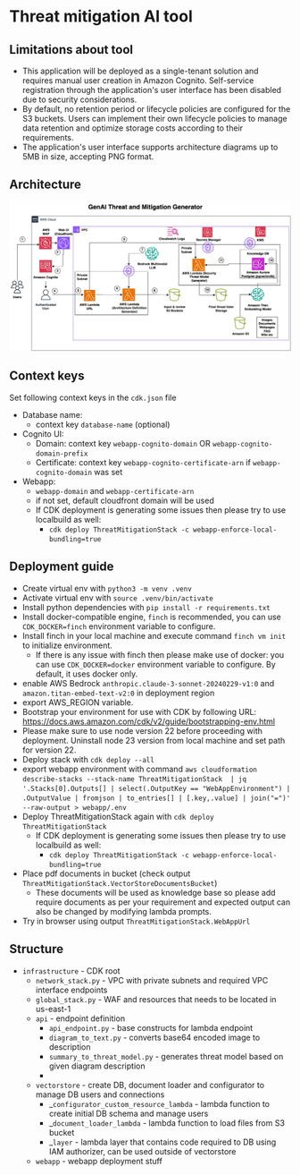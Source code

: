 # Threat mitigation AI tool

## Limitations about tool
- This application will be deployed as a single-tenant solution and requires manual user creation in Amazon Cognito. Self-service registration through the application's user interface has been disabled due to security considerations.
- By default, no retention period or lifecycle policies are configured for the S3 buckets. Users can implement their own lifecycle policies to manage data retention and optimize storage costs according to their requirements.
- The application's user interface supports architecture diagrams up to 5MB in size, accepting PNG format.

## Architecture

  <p align="center">
    <img src="threat-mitigation.jpg" alt="Architecture Image">
  </p>

## Context keys
Set following context keys in the `cdk.json` file
- Database name:
  - context key `database-name` (optional) 
- Cognito UI:
  - Domain: context key `webapp-cognito-domain` OR `webapp-cognito-domain-prefix`
  - Certificate: context key `webapp-cognito-certificate-arn` if `webapp-cognito-domain` was set
- Webapp: 
  - `webapp-domain` and `webapp-certificate-arn`
  - if not set, default cloudfront domain will be used
  - If CDK deployment is generating some issues then please try to use localbuild as well:
    - `cdk deploy ThreatMitigationStack -c webapp-enforce-local-bundling=true`

## Deployment guide
- Create virtual env with `python3 -m venv .venv`
- Activate virtual env with `source .venv/bin/activate`
- Install python dependencies with `pip install -r requirements.txt`
- Install docker-compatible engine, `finch` is recommended, you can use `CDK_DOCKER=finch` environment variable to configure.
- Install finch in your local machine and execute command `finch vm init` to initialize environment.
    - If there is any issue with finch then please make use of docker:  you can use `CDK_DOCKER=docker` environment variable to configure. By default, it uses docker only.
- enable AWS Bedrock `anthropic.claude-3-sonnet-20240229-v1:0` and `amazon.titan-embed-text-v2:0` in deployment region
- export AWS_REGION variable. 
- Bootstrap your environment for use with CDK by following URL: https://docs.aws.amazon.com/cdk/v2/guide/bootstrapping-env.html
- Please make sure to use node version 22 before proceeding with deployment. Uninstall node 23 version from local machine and set path for version 22.
- Deploy stack with `cdk deploy --all`
- export webapp environment with command `aws cloudformation describe-stacks --stack-name ThreatMitigationStack  | jq '.Stacks[0].Outputs[] | select(.OutputKey == "WebAppEnvironment") | .OutputValue | fromjson | to_entries[] | [.key,.value] | join("=")' --raw-output > webapp/.env`
- Deploy ThreatMitigationStack again with `cdk deploy ThreatMitigationStack`
  - If CDK deployment is generating some issues then please try to use localbuild as well:
    - `cdk deploy ThreatMitigationStack -c webapp-enforce-local-bundling=true`
- Place pdf documents in bucket (check output `ThreatMitigationStack.VectorStoreDocumentsBucket`)
  - These documents will be used as knowledge base so please add require documents as per your requirement and expected output can also be changed by modifying lambda prompts.
- Try in browser using output `ThreatMitigationStack.WebAppUrl`

## Structure

- `infrastructure` - CDK root
  - `network_stack.py` - VPC with private subnets and required VPC interface endpoints
  - `global_stack.py` - WAF and resources that needs to be located in us-east-1
  - `api` - endpoint definition
    - `api_endpoint.py` - base constructs for lambda endpoint
    - `diagram_to_text.py` - converts base64 encoded image to description
    - `summary_to_threat_model.py` - generates threat model based on given diagram description
    - 
  - `vectorstore` - create DB, document loader and configurator to manage DB users and connections
    - _`configurator_custom_resource_lambda` - lambda function to create initial DB schema and manage users
    - _`document_loader_lambda` - lambda function to load files from S3 bucket
    - _`layer` - lambda layer that contains code required to DB using IAM authorizer, can be used outside of vectorstore
  - `webapp` - webapp deployment stuff
